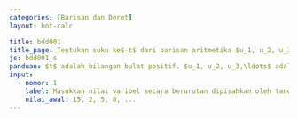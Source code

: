 ```yaml
---
categories: [Barisan dan Deret]
layout: bot-calc

title: bdd001
title_page: Tentukan suku ke$-t$ dari barisan aritmetika $u_1, u_2, u_3,\ldots$
js: bdd001_s
panduan: $t$ adalah bilangan bulat positif. $u_1, u_2, u_3,\ldots$ adalah barisan aritmetika dengan suku-suku bilangan bulat dan minimal dua suku.
input:
  - nomor: 1
    label: Masukkan nilai varibel secara berurutan dipisahkan oleh tanda koma
    nilai_awal: 15, 2, 5, 8, ...
---
```

